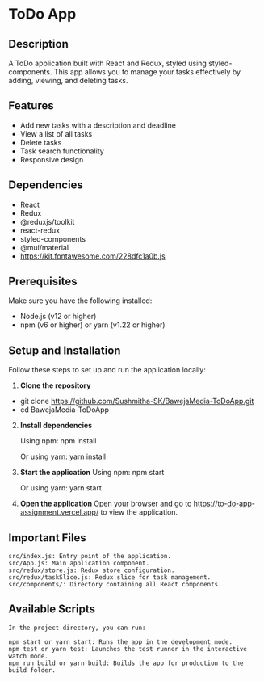 # ToDo App

## Description

A ToDo application built with React and Redux, styled using styled-components. This app allows you to manage your tasks effectively by adding, viewing, and deleting tasks.

## Features

- Add new tasks with a description and deadline
- View a list of all tasks
- Delete tasks
- Task search functionality
- Responsive design

## Dependencies

- React
- Redux
- @reduxjs/toolkit
- react-redux
- styled-components
- @mui/material
- https://kit.fontawesome.com/228dfc1a0b.js

## Prerequisites

Make sure you have the following installed:

- Node.js (v12 or higher)
- npm (v6 or higher) or yarn (v1.22 or higher)

## Setup and Installation

Follow these steps to set up and run the application locally:

1. **Clone the repository**

- git clone https://github.com/Sushmitha-SK/BawejaMedia-ToDoApp.git
- cd BawejaMedia-ToDoApp

2. **Install dependencies**

   Using npm:
   npm install

   Or using yarn:
   yarn install

3. **Start the application**
   Using npm:
   npm start

   Or using yarn:
   yarn start

4. **Open the application**
   Open your browser and go to https://to-do-app-assignment.vercel.app/ to view the application.

## Important Files

    src/index.js: Entry point of the application.
    src/App.js: Main application component.
    src/redux/store.js: Redux store configuration.
    src/redux/taskSlice.js: Redux slice for task management.
    src/components/: Directory containing all React components.

## Available Scripts

    In the project directory, you can run:

    npm start or yarn start: Runs the app in the development mode.
    npm test or yarn test: Launches the test runner in the interactive watch mode.
    npm run build or yarn build: Builds the app for production to the build folder.
